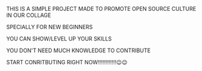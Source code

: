 THIS IS A SIMPLE PROJECT MADE TO PROMOTE OPEN SOURCE CULTURE IN OUR COLLAGE

SPECIALLY FOR NEW BEGINNERS

YOU CAN SHOW/LEVEL UP YOUR SKILLS

YOU DON'T NEED MUCH KNOWLEDGE TO CONTRIBUTE

START CONRITBUTING RIGHT NOW!!!!!!!!!!!!😉😉
